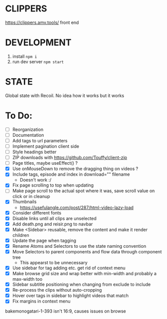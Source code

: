 # CLIPPERS

https://clippers.amv.tools/ front end

# DEVELOPMENT

1. install `npm i`
2. run dev server `npm start`

# STATE

Global state with Recoil. No idea how it works but it works

# To Do:

- [ ] Reorganization
- [ ] Documentation
- [ ] Add tags to url parameters
- [ ] Implement pagination client side
- [ ] Style headings better
- [ ] ZIP downloads with https://github.com/Touffy/client-zip
- [ ] Page titles, maybe useEffect() ?
- [x] Use onMouseDown to remove the dragging thing on videos ?
- [x] Include tags, episode and index in download="" filename
  - Doesn't work :/
- [x] Fix page scrolling to top when updating
- [ ] Make page scroll to the actual spot where it was, save scroll value on click or in cleanup
- [x] Thumbnails
  - https://usefulangle.com/post/287/html-video-lazy-load
- [x] Consider different fonts
- [x] Disable links until all clips are unselected
- [x] Add death.png and reisir.png to navbar
- [x] Make \<Sidebar\> reusable, remove the content and make it render children
- [x] Update the page when tagging
- [x] Rename Atoms and Selectors to use the state naming convention
- [x] Move Selectors to parent components and flow data through component tree
  - This appearst to be unnecessary
- [x] Use sidebar for tag adding etc. get rid of context menu
- [x] Make browse grid size and wrap better with min-width and probably a max-width too
- [x] Sidebar subtitle positioning when changing from exclude to include
- [x] Re-process the clips without auto-cropping
- [x] Hover over tags in sidebar to highlight videos that match
- [x] Fix margins in context menu

bakemonogatari-1-393 isn't 16:9, causes issues on browse

